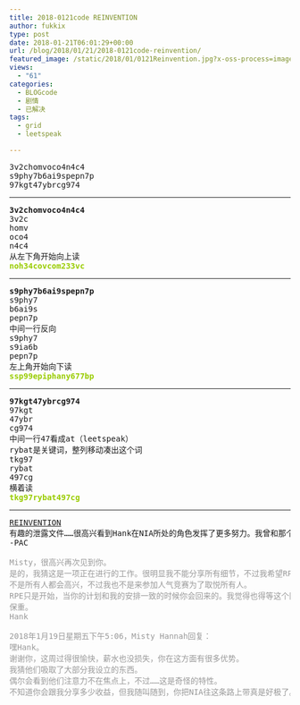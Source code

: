 ```yaml
---
title: 2018-0121code REINVENTION
author: fukkix
type: post
date: 2018-01-21T06:01:29+00:00
url: /blog/2018/01/21/2018-0121code-reinvention/
featured_image: /static/2018/01/0121Reinvention.jpg?x-oss-process=image/resize,m_fill,w_700,h_220
views:
  - "61"
categories:
  - BLOGcode
  - 剧情
  - 已解决
tags:
  - grid
  - leetspeak

---
```

<pre>3v2chomvoco4n4c4
s9phy7b6ai9spepn7p
97kgt47ybrcg974<!--more--></pre>

* * *

<pre><strong>3v2chomvoco4n4c4</strong>
3v2c
homv
oco4
n4c4
从左下角开始向上读
<span style="color: #99cc00;"><strong>noh34covcom233vc</strong></span></pre>

* * *

<pre><strong>s9phy7b6ai9spepn7p</strong>
s9phy7
b6ai9s
pepn7p
中间一行反向
s9phy7
s9ia6b
pepn7p
左上角开始向下读
<span style="color: #99cc00;"><strong>ssp99epiphany677bp</strong></span></pre>

* * *

<pre><strong>97kgt47ybrcg974
</strong>97kgt
47ybr
cg974
中间一行47看成at（leetspeak）
rybat是关键词，整列移动凑出这个词
tkg97
rybat
497cg
横着读<strong>
<span style="color: #99cc00;">tkg97rybat497cg</span></strong></pre>

* * *

<pre><a href="http://investigate.ingress.com/2018/01/21/reinvention/">REINVENTION
</a>有趣的泄露文件……很高兴看到Hank在NIA所处的角色发挥了更多努力。我曾和那个组织有过意见分歧——在一段时间内吧。我知道可能本质上不会改变，不过这个机构开始利用从Niantic项目开始（和之后的一切）得来的专业知识发展自身，是件乐于见到的事情。
-PAC

<span style="color: #999999;">Misty，很高兴再次见到你。</span>
<span style="color: #999999;">是的，我猜这是一项正在进行的工作。很明显我不能分享所有细节，不过我希望RPE研究单元只是NIA 2.0的开始。我想定期从这里寻找专家顾问。那首歌叫什么来着？更快更强更聪明……诸如这类的歌词。不管怎样，得把这机构从以前被偏执狂管理的深坑中挖出来。</span>
<span style="color: #999999;">不是所有人都会高兴，不过我也不是来参加人气竞赛为了取悦所有人。</span>
<span style="color: #999999;">RPE只是开始，当你的计划和我的安排一致的时候你会回来的。我觉得也得等这个队伍擦亮眼睛。</span>
<span style="color: #999999;">保重。</span>
<span style="color: #999999;">Hank</span>

<span style="color: #999999;">2018年1月19日星期五下午5:06，Misty Hannah回复：</span>
<span style="color: #999999;">嘿Hank。
谢谢你，这周过得很愉快，薪水也没损失，你在这方面有很多优势。
我猜他们吸取了大部分我设立的东西。
偶尔会看到他们注意力不在焦点上，不过……这是奇怪的特性。</span>
<span style="color: #999999;">不知道你会跟我分享多少收益，但我随叫随到，你把NIA往这条路上带真是好极了。来场大变革吧。</span></pre>
